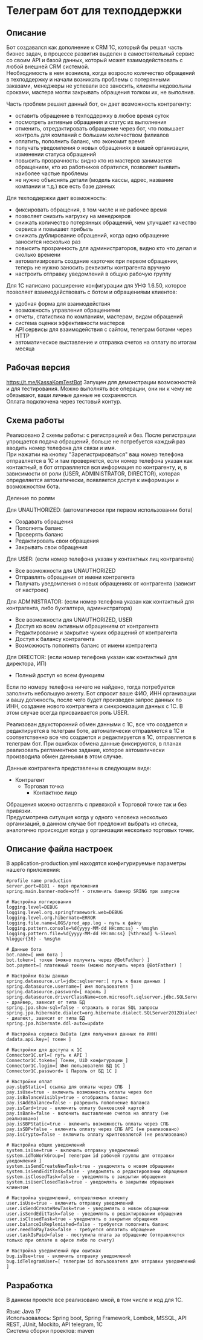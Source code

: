 # Телеграм бот для техподдержки

## Описание

Бот создавался как дополнение к CRM 1С, который бы решал часть бизнес задач, в процессе развития выделен в самостоятельный сервис со своим API и базой данных, который может взаимодействовать с любой внешней CRM системой.     
Необходимость в нем возникла, когда возросло количество обращений в техподдержку и начали возникать проблемы с потерянными заказами, менеджеры не успевали все заносить, клиенты недовольны сроками, мастера могли закрывать обращения толком их, не выполнив.

Часть проблем решает данный бот, он дает возможность контрагенту:
  - оставить обращение в техподдержку в любое время суток
  - посмотреть активные обращения и статус их выполнения
  - отменить, отредактировать обращение через бот, что повышает контроль для компаний с большим количеством филиалов
  - оплатить, пополнить баланс, что экономит время
  - получать уведомления о новых обращениях в вашей организации, изменении статуса обращений
  - повысить прозрачность: видно кто из мастеров занимается обращением, кто из работников обратился, позволяет выявить наиболее частые проблемы
  - не нужно объяснять детали (модель кассы, адрес, название компании и т.д.) все есть базе данных
    
Для техподдержки дает возможность:
  - фиксировать обращения, в том числе и не рабочее время
  - позволяет снизить нагрузку на менеджеров
  - снижать количество потерянных обращений, чем улучшает качество сервиса и повышает прибыль
  - снижать дублирование обращений, когда одно обращение заносится несколько раз
  - повысить прозрачность для администраторов, видно кто что делал и сколько времени
  - автоматизировать создание карточек при первом обращении, теперь не нужно заносить реквизиты контрагента вручную
  - настроить отправку уведомлений в общую рабочую группу

Для 1С написано расширение конфигурации для УНФ 1.6.50, которое позволяет взаимодействовать с ботом и обращениями клиентов: 
  - удобная форма для взаимодействия
  - возможность управления обращениями
  - отчеты, статистика по компаниям, мастерам, видам обращений
  - система оценки эффективности мастеров
  - API сервисы для взаимодействия с сайтом, телеграм ботами через HTTP
  - автоматическое выставление и отправка счетов на оплату по итогам месяца

## Рабочая версия

https://t.me/KassaKomTestBot
Запущен для демонстрации возможностей и для тестирования. Можно выполнять все операции, они ни к чему не обязывают, ваши личные данные не сохраняются.    
Оплата подключена через тестовый контур.

## Схема работы

Реализовано 2 схемы работы: с регистрацией и без. После регистрации упрощается подача обращений, больше не потребуется каждый раз вводить номер телефона для связи и имя.     
При нажатии на кнопку "Зарегистрироваться" ваш номер телефона отправляется в 1С и там проверяется, если номер телефона указан как контактный, в бот отправляется вся информация по контрагенту, и, в зависимости от роли (USER, ADMINISTRATOR, DIRECTOR), которая определяется автоматически, появляется доступ к информации и возможностям бота. 

Деление по ролям

Для UNAUTHORIZED: (автоматически при первом использовании бота)
  - Создавать обращения
  - Пополнять баланс
  - Проверять баланс
  - Редактировать свои обращения
  - Закрывать свои обращения

Для USER: (если номер телефона указан у контактных лиц контрагента)
  - Все возможности для UNAUTHORIZED
  - Отправлять обращения от имени контрагента
  - Получать уведомления о новых обращениях от контрагента (зависит от настроек)

Для ADMINISTRATOR:  (если номер телефона указан как контактный для контрагента, либо бухгалтера, администратора)
  - Все возможности для UNAUTHORIZED, USER
  - Доступ ко всем активным обращениям от контрагента
  - Редактирование и закрытие чужих обращений от контрагента
  - Доступ к балансу контрагента
  - Возможность пополнять баланс от имени контрагента

Для DIRECTOR:  (если номер телефона указан как контактный для директора, ИП)
  - Полный доступ ко всем функциям

Если по номеру телефона ничего не найдено, тогда потребуется заполнить небольшую анкету. Бот спросит ваше ФИО, ИНН организации и вашу должность, после чего будет произведен запрос данных по ИНН, создание нового контрагента и синхронизация данных с 1С. В этом случае всегда присваивается роль USER.     
       
Реализован двухсторонний обмен данными с 1С, все что создается и редактируется в телеграм боте, автоматически отправляется в 1С и соответственно все что создается и редактируется в 1С, отправляется в телеграм бот. При ошибках обмена данные фиксируются, в планах реализовать регламентное задание, которое автоматически производила обмен данными в этом случае.      

Данные контрагента представлены в следующем виде:    
  - Контрагент    
    - Торговая точка    
        - Контактное лицо       
      
Обращения можно оставлять с привязкой к Торговой точке так и без привязки.    
Предусмотрена ситуация когда у одного человека несколько организаций, в данном случае бот предложит выбрать из списка, аналогично происходит когда у организации несколько торговых точек.

## Описание файла настроек

В application-production.yml находятся конфигурируемые параметры нашего приложения:   

```
#profile name production
server.port=8181 - порт приложения
spring.main.banner-mode=off - отключить баннер SRING при запуске

# Настройка логгирования
logging.level=DEBUG
logging.level.org.springframework.web=DEBUG
logging.level.org.hibernate=ERROR
logging.file.name=LOGS/prod_app.log - путь к файлу
logging.pattern.console=%d{yyyy-MM-dd HH:mm:ss} - %msg%n
logging.pattern.file=%d{yyyy-MM-dd HH:mm:ss} [%thread] %-5level %logger{36} - %msg%n

# Данные бота 
bot.name=[ имя бота ]
bot.token=[ токен (можно получить через @BotFather) ]
bot.payment=[ платежный токен (можно получить через @BotFather) ]

# Настройки базы данных
spring.datasource.url=jdbc:sqlserver:[ путь к базе данных ]
spring.datasource.username=[ имя пользователя ]
spring.datasource.password=[ пароль ]
spring.datasource.driverClassName=com.microsoft.sqlserver.jdbc.SQLServerDriver - драйвер, зависит от типа БД
spring.jpa.show-sql=false - отражать в логах SQL запросы
spring.jpa.hibernate.dialect=org.hibernate.dialect.SQLServer2012Dialect - диалект, зависит от типа БД
spring.jpa.hibernate.ddl-auto=update

# Настройка сервиса DaData (для получения данных по ИНН)
dadata.api.key=[ токен ]

# Настройки для доступа к 1С
Connector1C.url=[ путь к API ]
Connector1C.token=[ Токен, UiD конфигурации ]
Connector1C.login=[ Имя пользователя БД 1С ]
Connector1C.password= [ Пароль от БД 1С ]

# Настройки оплат
pay.sbpStatic=[ ссылка для оплаты через СПБ  ]
pay.isUse=true - включить возможность оплаты через бот 
pay.isBalanceVisibly=true - отображать баланс
pay.isAddBalance=false - разрешить пополнение баланса
pay.isCard=true - включить оплату банковской картой
pay.isBank=false - включить выставление счетов на оплату (не реализовано)
pay.isSBPStatic=true - включить возможность оплаты через СПБ
pay.isSBP=false - включить оплату через СПБ API (не реализовано)
pay.isCrypto=false - включить оплату криптовалютой (не реализовано)

# Настройка общих уведомлений
system.isUse=true - включить отправку уведомлений
system.idToWorkGroup=[ телеграм id рабочей группы для отправки уведомлений ]
system.isSendCreateNewTask=true - уведомлять о новом обращении
system.isSendEditTask=false - уведомлять о редактировании обращения 
system.isClosedTask=false - уведомлять о закрытии обращения 
system.isUserClosedTask=true - уведомлять о закрытии обращения клиентом

# Настройка уведомлений, отправляемых клиенту
user.isUse=true - включить отправку уведомлений 
user.isSendCreateNewTask=true - уведомлять о новом обращении
user.isSendEditTask=false - уведомлять о редактировании обращения
user.isClosedTask=true - уведомлять о закрытии обращения
user.balanceIsReplenished=false - требуется пополнить баланс  
user.needToPayTask=false - требуется оплатить обращение
user.taskIsPaid=false - поступила плата за обращение (отправляется только при оплате в офисе либо по счету)

# Настройка уведомлений при ошибках
bug.isUse=true - включить отправку уведомлений 
bug.idTelegramUser=[ телеграм id пользователя для отправки уведомлений ]
```

## Разработка

В данном проекте все реализовано мной, в том числе и код для 1С.   

Язык: Java 17      
Использовалось: Spring boot, Spring Framework, Lombok, MSSQL, API REST, JUnit, Mockito, API telegram, 1C    
Система сборки проектов: maven     
